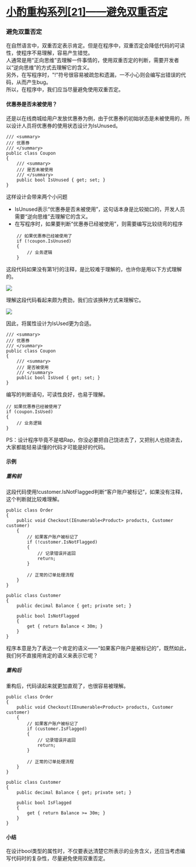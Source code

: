 # [小酌重构系列[21]——避免双重否定][0]

### 避免双重否定

在自然语言中，双重否定表示肯定。但是在程序中，双重否定会降低代码的可读性，使程序不易理解，容易产生错觉。  
人通常是用“正向思维”去理解一件事情的，使用双重否定的判断，需要开发者以“逆向思维”的方式去理解它的含义。  
另外，在写程序时，"!"符号很容易被疏忽和遗漏，一不小心则会编写出错误的代码，从而产生bug。  
所以，在程序中，我们应当尽量避免使用双重否定。

#### 优惠券是否未被使用？

还是以在线商城给用户发放优惠券为例，由于优惠券的初始状态是未被使用的，所以设计人员将优惠券的使用状态设计为IsUnused。

    /// <summary>
    /// 优惠券
    /// </summary>
    public class Coupon
    {
        /// <summary>
        /// 是否未被使用
        /// </summary>
        public bool IsUnused { get; set; }
    }
    

  
这样设计会带来两个小问题

* IsUnused表示“优惠券是否未被使用”，这句话本身是比较拗口的，开发人员需要“逆向思维”去理解它的含义。
* 在写程序时，如果要判断“优惠券已经被使用”，则需要编写比较绕弯的程序
```
    // 如果优惠券已经被使用了
    if (!coupon.IsUnused)
    {
        // 业务逻辑
    }
```

这段代码如果没有第1行的注释，是比较难于理解的，也许你是用以下方式理解的。

![](./img/341820-20160530221020899-781394779.png)

理解这段代码看起来颇为费劲，我们应该换种方式来理解它。

![](./img/341820-20160530221022992-1060005079.png)

因此，将属性设计为IsUsed更为合适。

    /// <summary>
    /// 优惠券
    /// </summary>
    public class Coupon
    {
        /// <summary>
        /// 是否被使用
        /// </summary>
        public bool IsUsed { get; set; }
    }
    

编写的判断语句，可读性良好，也易于理解。

    // 如果优惠券已经被使用了
    if (coupon.IsUsed)
    {
        // 业务逻辑
    }
    

PS：设计程序毕竟不是唱Rap，你没必要把自己饶进去了，又把别人也绕进去，大家都能轻易读懂的代码才可能是好的代码。

#### 示例

##### 重构前

这段代码使用!customer.IsNotFlagged判断“客户账户被标记”，如果没有注释，这个判断就比较难理解。

    public class Order
    {
        public void Checkout(IEnumerable<Product> products, Customer customer)
        {
            // 如果客户账户被标记了
            if (!customer.IsNotFlagged)
            {
                // 记录错误并返回
                return;
            }
    
            // 正常的订单处理流程
        }
    }
    
    public class Customer
    {
        public decimal Balance { get; private set; }
    
        public bool IsNotFlagged
        {
            get { return Balance < 30m; }
        }
    }
    

程序本意是为了表达一个肯定的语义——“如果客户账户是被标记的”，既然如此，我们何不直接用肯定的语义来表示它呢？

##### 重构后

重构后，代码读起来就更加直观了，也很容易被理解。

    public class Order
    {
        public void Checkout(IEnumerable<Product> products, Customer customer)
        {
            // 如果客户账户被标记了
            if (customer.IsFlagged)
            {
                // 记录错误并返回
                return;
            }
    
            // 正常的订单处理流程
        }
    }
    
    public class Customer
    {
        public decimal Balance { get; private set; }
    
        public bool IsFlagged
        {
            get { return Balance >= 30m; }
        }
    }
    

#### 小结

在设计bool类型的属性时，不仅要表达清楚它所表示的业务含义，还应当考虑编写代码时的复杂性，尽量避免使用双重否定。

[0]: http://www.cnblogs.com/keepfool/p/5544091.html